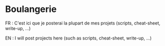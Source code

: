 # Boulangerie

FR : 
C'est ici que je posterai la plupart de mes projets (scripts, cheat-sheet, write-up, ...)

EN : 
I will post projects here (such as scripts, cheat-sheet, write-up, ...)


